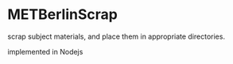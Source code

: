 # METBerlinScrap

scrap subject materials, and place them in appropriate directories.

implemented in Nodejs
